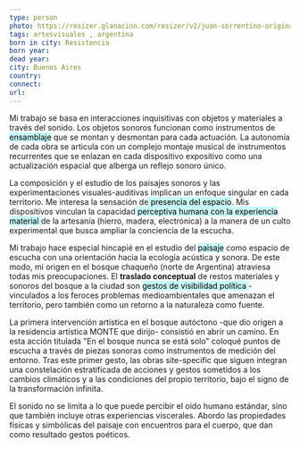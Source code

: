 ```yaml
---
type: person
photo: https://resizer.glanacion.com/resizer/v2/juan-sorrentino-originario-de-chaco-se-formo-como-QIKZBDTQ4JFRRISOE2IZKJZAOQ.JPG
tags: artesvisuales , argentina 
born in city: Resistencia
born year: 
dead year: 
city: Buenos Aires
country: 
connect: 
url:
---
```



Mi trabajo se basa en interacciones inquisitivas con objetos y materiales a través del sonido. Los objetos sonoros funcionan como instrumentos de <mark style="background: #ABF7F7A6;">ensamblaje</mark> que se montan y desmontan para cada actuación. La autonomía de cada obra se articula con un complejo montaje musical de instrumentos recurrentes que se enlazan en cada dispositivo expositivo como una actualización espacial que alberga un reflejo sonoro único.  
  
La composición y el estudio de los paisajes sonoros y las experimentaciones visuales-auditivas implican un enfoque singular en cada territorio. Me interesa la sensación de<mark style="background: #ABF7F7A6;"> presencia del espacio</mark>. Mis dispositivos vinculan la capacidad<mark style="background: #ABF7F7A6;"> perceptiva humana con la experiencia material </mark>de la artesanía (hierro, madera, electrónica) a la manera de un culto experimental que busca ampliar la conciencia de la escucha.  
  
Mi trabajo hace especial hincapié en el estudio del <mark style="background: #ABF7F7A6;">paisaje</mark> como espacio de escucha con una orientación hacia la ecología acústica y sonora. De este modo, mi origen en el bosque chaqueño (norte de Argentina) atraviesa todas mis preocupaciones. El **traslado conceptual** de restos materiales y sonoros del bosque a la ciudad son <mark style="background: #ABF7F7A6;">gestos de visibilidad política </mark>-vinculados a los feroces problemas medioambientales que amenazan el territorio, pero también como un retorno a la naturaleza como fuente.  
  
La primera intervención artística en el bosque autóctono -que dio origen a la residencia artística MONTE que dirijo- consistió en abrir un camino. En esta acción titulada "En el bosque nunca se está solo" coloqué puntos de escucha a través de piezas sonoras como instrumentos de medición del entorno. Tras este primer gesto, las obras site-specific que siguen integran una constelación estratificada de acciones y gestos sometidos a los cambios climáticos y a las condiciones del propio territorio, bajo el signo de la transformación infinita.  
  
El sonido no se limita a lo que puede percibir el oído humano estándar, sino que también incluye otras experiencias viscerales. Abordo las propiedades físicas y simbólicas del paisaje con encuentros para el cuerpo, que dan como resultado gestos poéticos.